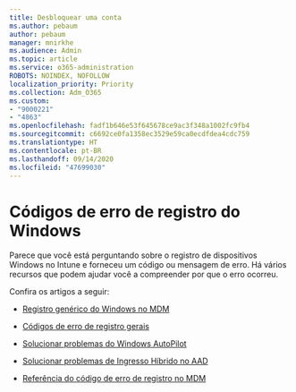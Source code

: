 ```yaml
---
title: Desbloquear uma conta
ms.author: pebaum
author: pebaum
manager: mnirkhe
ms.audience: Admin
ms.topic: article
ms.service: o365-administration
ROBOTS: NOINDEX, NOFOLLOW
localization_priority: Priority
ms.collection: Adm_O365
ms.custom:
- "9000221"
- "4863"
ms.openlocfilehash: fadf1b646e53f645678ce9ac3f348a1002fc9fb4
ms.sourcegitcommit: c6692ce0fa1358ec3529e59ca0ecdfdea4cdc759
ms.translationtype: HT
ms.contentlocale: pt-BR
ms.lasthandoff: 09/14/2020
ms.locfileid: "47699030"
---
```

# <a name="windows-enrolment-error-codes"></a>Códigos de erro de registro do Windows

Parece que você está perguntando sobre o registro de dispositivos Windows no Intune e forneceu um código ou mensagem de erro. Há vários recursos que podem ajudar você a compreender por que o erro ocorreu.
 
Confira os artigos a seguir:

- [Registro genérico do Windows no MDM](https://docs.microsoft.com/mem/intune/enrollment/troubleshoot-windows-enrollment-errors)

- [Códigos de erro de registro gerais](https://docs.microsoft.com/mem/intune/enrollment/troubleshoot-device-enrollment-in-intune#general-enrollment-error-codes)

- [Solucionar problemas do Windows AutoPilot](https://docs.microsoft.com/windows/deployment/windows-autopilot/troubleshooting)

- [Solucionar problemas de Ingresso Híbrido no AAD](https://docs.microsoft.com/azure/active-directory/devices/troubleshoot-hybrid-join-windows-current)

- [Referência do código de erro de registro no MDM](https://docs.microsoft.com/windows/win32/mdmreg/mdm-registration-constants)
